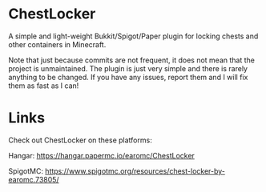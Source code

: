 # ChestLocker

A simple and light-weight Bukkit/Spigot/Paper plugin for locking chests and other containers in Minecraft.

Note that just because commits are not frequent, it does not mean that the project is unmaintained. 
The plugin is just very simple and there is rarely anything to be changed.
If you have any issues, report them and I will fix them as fast as I can!

# Links
Check out ChestLocker on these platforms:

Hangar:
https://hangar.papermc.io/earomc/ChestLocker

SpigotMC:
https://www.spigotmc.org/resources/chest-locker-by-earomc.73805/

